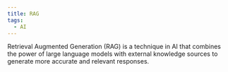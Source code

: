 ```yaml
---
title: RAG
tags:
  - AI
---
```


Retrieval Augmented Generation (RAG) is a technique in AI that combines the power of large language models with external knowledge sources to generate more accurate and relevant responses.